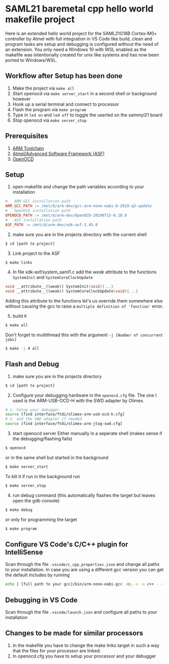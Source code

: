 # SAML21 baremetal cpp hello world makefile project

Here is an extended hello world project for the SAML21G18B Cortex-M0+ controller by Atmel with full integration in VS Code like build, clean and program tasks are setup and debugging is configured without the need of an extension.
You only need a Windows 10 with WSL enabled as the makefile was intentionally created for unix like systems and has now been ported to Windows/WSL.

## Workflow after Setup has been done

1. Make the project via ```make all```
2. Start openocd via ```make server_start``` in a second shell or background however
4. Hook up a serial terminal and connect to processor
3. Flash the program via ```make program```
5. Type in ```led on``` and ```led off``` to toggle the userled on the sammyl21 board
6. Stop openocd via ```make server_stop```

## Prerequisites

1. [ARM Toolchain](https://developer.arm.com/tools-and-software/open-source-software/developer-tools/gnu-toolchain/gnu-rm)
2. [Atmel/Advanced Software Framework (ASF)](https://www.microchip.com/mplab/avr-support/advanced-software-framework)
3. [OpenOCD](https://gnutoolchains.com/arm-eabi/openocd/)

## Setup

1. open makefile and change the path variables according to your installation

```makefile
#	ARM GCC installation path
ARM_GCC_PATH := /mnt/d/arm-dev/gcc-arm-none-eabi-8-2019-q3-update
#	OpenOCD installation path 
OPENOCD_PATH := /mnt/d/arm-dev/OpenOCD-20190715-0.10.0
#	ASF installation path
ASF_PATH := /mnt/d/arm-dev/xdk-asf-3.45.0
```

2. make sure you are in the projects directory with the current shell
```bash
$ cd [path to project]
```

3. Link project to the ASF

```bash
$ make links
```

4. In file xdk-asf/system_saml1.c add the *weak* attribute to the functions ```SystemInit``` and ```SystemCoreClockUpdate```
```cpp
void __attribute__((weak)) SystemInit(void){...}
void __attribute__((weak)) SystemCoreClockUpdate(void){...}
```
Adding this attribute to the functions let's us override them somewhere else without causing the gcc to raise a ```multiple definition of 'function'``` error.

5. build it

```bash
$ make all
```
Don't forget to multithread this with the argument ```-j [Number of concurrent jobs]```
```bash
$ make -j 4 all
```

## Flash and Debug

1. make sure you are in the projects directory
```bash
$ cd [path to project]
```

2. Configure your debugging hardware in the ```openocd.cfg``` file. The one I used is the ARM-USB-OCD-H with the SWD adapter by Olimex.

```bash
# 1. Setup your debugger
source [find interface/ftdi/olimex-arm-usb-ocd-h.cfg]
# 2. and the SWD adapter if needed
source [find interface/ftdi/olimex-arm-jtag-swd.cfg]
```

3. start openocd server
Either manually in a seperate shell (makes sense if the debugging/flashing fails)
```bash
$ openocd
```
or in the same shell but started in the background
```bash
$ make server_start
```

To kill it if run in the background run
```bash
$ make server_stop
```

4. run debug command (this automatically flashes the target but leaves open the gdb console)
```bash
$ make debug
```
or only for programming the target

```bash
$ make program
```

## Configure VS Code's C/C++ plugin for IntelliSense

Scan through the file ```.vscode/c_cpp_properties.json``` and change all paths to your installation.
In case you are using a different gcc version you can get the default includes by running

```bash
echo | [full path to your gcc]/bin/arm-none-eabi-gcc -Wp,-v -x c++ - -fsyntax-only
```


## Debugging in VS Code

Scan through the file ```.vscode/launch.json``` and configure all paths to your installation

## Changes to be made for similar processors

1. In the makefile you have to change the make links target in such a way that the files for your processor are linked.
2. In openocd.cfg you have to setup your processor and your debugger

